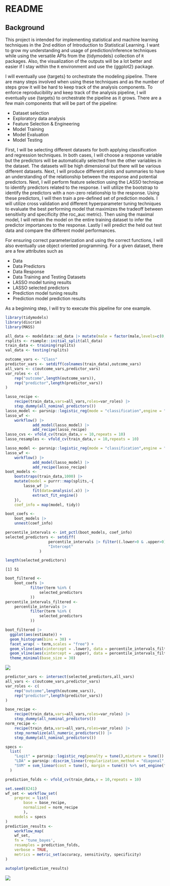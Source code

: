 # README

## Background

This project is intended for implementing statistical and machine
learning techniques in the 2nd edition of Introduction to Statistical
Learning. I want to grow my understanding and usage of
prediction/inference techniques while using the versatile APIs from the
{tidymodels} collection of `R` packages. Also, the visualization of the
outputs will be a lot better and easier if I stay within the `R`
environment and use the {ggplot2} package.

I will eventually use {targets} to orchestrate the modeling pipeline.
There are many steps involved when using these techniques and as the
number of steps grow it will be hard to keep track of the analysis
components. To enforce reproducibility and keep track of the analysis
pipeline, I will eventually use {targets} to orchestrate the pipeline as
it grows. There are a few main components that will be part of the
pipeline:

- Dataset selection
- Exploratory data analysis
- Feature Selection & Engineering
- Model Training
- Model Evaluation
- Model Testing

First, I will be selecting different datasets for both applying
classification and regression techniques. In both cases, I will choose a
response variable but the predictors will be automatically selected from
the other variables in the dataset. The datasets will be high
dimensional but there will be various different datasets. Next, I will
produce different plots and summaries to have an understanding of the
relationship between the response and potential predictors. Next, I will
perform feature selection using the LASSO technique to identify
predictors related to the response. I will utilize the bootstrap to
identify the predictors with a non-zero relationship to the response.
Using these predictors, I will then train a pre-defined set of
prediction models. I will utilize cross validation and different
hyperparameter tuning techniques to evaluate the best performing model
that maximizes the tradeoff between sensitivity and specificity (the
roc_auc metric). Then using the maximal model, I will retrain the model
on the entire training dataset to infer the predictor importances to the
response. Lastly I will predict the held out test data and compare the
different model performances.

For ensuring correct parameterization and using the correct functions, I
will also eventually use object oriented programming. For a given
dataset, there are a few attributes such as

- Data
- Data Predictors
- Data Response
- Data Training and Testing Datasets
- LASSO model tuning results
- LASSO selected predictors
- Prediction model tuning results
- Prediction model prediction results

As a beginning step, I will try to execute this pipeline for one
example.

``` r
library(tidymodels)
library(discrim)
library(MASS)
```

``` r
all_data <- modeldata::ad_data |> mutate(male = factor(male,levels=c(0,1)))
rsplits <- rsample::initial_split(all_data)
train_data <- training(rsplits)
val_data <- testing(rsplits)
```

``` r
outcome_vars <- "Class"
predictor_vars <- setdiff(colnames(train_data),outcome_vars)
all_vars <- c(outcome_vars,predictor_vars)
var_roles <- c(
    rep("outcome",length(outcome_vars)),
    rep("predictor",length(predictor_vars))
)

lasso_recipe <- 
    recipe(train_data,vars=all_vars,roles=var_roles) |> 
    step_dummy(all_nominal_predictors())
lasso_model <- parsnip::logistic_reg(mode = "classification",engine = "glmnet",mixture = 1,penalty = 1)
lasso_wf <- 
    workflow() |> 
            add_model(lasso_model) |> 
            add_recipe(lasso_recipe)
lasso_cvs <- vfold_cv(train_data,v = 10,repeats = 10)
lasso_resamples <- vfold_cv(train_data,v = 10,repeats = 10)
```

``` r
lasso_model <- parsnip::logistic_reg(mode = "classification",engine = "glmnet",mixture = 1,penalty = 1)
lasso_wf <- 
    workflow() |> 
            add_model(lasso_model) |> 
            add_recipe(lasso_recipe)
boot_models <- 
    bootstraps(train_data,1000) |> 
    mutate(model = purrr::map(splits,~{
        lasso_wf |> 
            fit(data=analysis(.x)) |> 
            extract_fit_engine()
    }),
    coef_info = map(model, tidy))

boot_coefs <- 
    boot_models |> 
    unnest(coef_info)

percentile_intervals <- int_pctl(boot_models, coef_info)
selected_predictors <- setdiff(
                   percentile_intervals |> filter((.lower>0 & .upper>0) | (.lower<0 & .upper<0)) |> pull(term),
                   "Intercept"
               )

length(selected_predictors)
```

    [1] 51

``` r
boot_filtered <- 
    boot_coefs |> 
           filter(term %in% (
               selected_predictors
           )) 
percentile_intervals_filtered <- 
    percentile_intervals |> 
           filter(term %in% (
               selected_predictors
           )) 

boot_filtered |> 
  ggplot(aes(estimate)) +
  geom_histogram(bins = 30) +
  facet_wrap( ~ term,scales = "free") +
  geom_vline(aes(xintercept = .lower), data = percentile_intervals_filtered, col = "indianred",linewidth=2) +
  geom_vline(aes(xintercept = .upper), data = percentile_intervals_filtered, col = "indianred",linewidth=2) +
  theme_minimal(base_size = 30)
```

![](README_files/figure-commonmark/feature_selection-1.png)

``` r
predictor_vars <- intersect(selected_predictors,all_vars)
all_vars <- c(outcome_vars,predictor_vars)
var_roles <- c(
    rep("outcome",length(outcome_vars)),
    rep("predictor",length(predictor_vars))
)

base_recipe <- 
    recipe(train_data,vars=all_vars,roles=var_roles) |> 
    step_dummy(all_nominal_predictors())
norm_recipe <- 
    recipe(train_data,vars=all_vars,roles=var_roles) |> 
    step_normalize(all_numeric_predictors()) |> 
    step_dummy(all_nominal_predictors())

specs <- 
  list(
    "Logit" = parsnip::logistic_reg(penalty = tune(),mixture = tune()) |> parsnip::set_engine("glmnet"),
    "LDA" = parsnip::discrim_linear(regularization_method = "diagonal",penalty = 1) |> set_engine("MASS"),
    "SVM" = svm_linear(cost = tune(), margin = tune()) %>% set_engine("kernlab") %>% set_mode("classification")
  )

prediction_folds <- vfold_cv(train_data,v = 10,repeats = 10)

set.seed(8241)
wf_set <- workflow_set(
    preproc = list(
        base = base_recipe,
        normalized = norm_recipe
        ),
    models = specs
)
prediction_results <- 
    workflow_map(
    wf_set,
    fn = 'tune_bayes',
    resamples = prediction_folds,
    verbose = TRUE,
    metrics = metric_set(accuracy, sensitivity, specificity)
)
```

``` r
autoplot(prediction_results)
```

![](README_files/figure-commonmark/plot_example_workflow-1.png)
